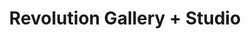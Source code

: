 ---
title: "Revolution Gallery + Studio"
url: /kingsville/revolution-gallery-studio/
shop: tattoo
---